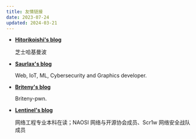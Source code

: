 ```yaml
---
title: 友情链接
date: 2023-07-24
updated: 2024-03-21
---
```


<div class="grid cards flinks" markdown>

- __[Hitorikoishi's blog](https://hitorikoishi.github.io/)__

    芝士哈基曼波

- __[Saurlax's blog](https://saurlax.com/)__

    Web, IoT, ML, Cybersecurity and Graphics developer.

- __[Briteny's blog](https://briteny-pwn.github.io/)__

    Briteny-pwn.

- __[Lentinel's blog](https://lentinel.link/)__

    网络工程专业本科在读；NAOSI 网络与开源协会成员、Scr1w 网络安全战队成员

</div>
